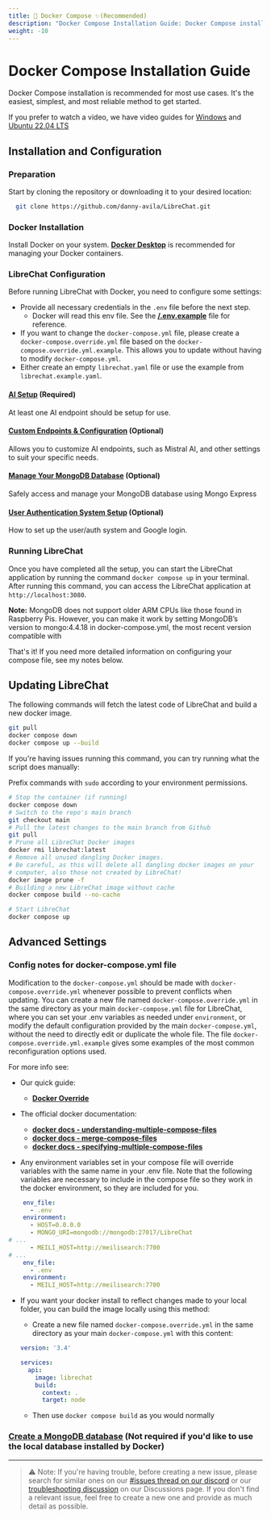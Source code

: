 ```yaml
---
title: 🐳 Docker Compose ✨(Recommended)
description: "Docker Compose Installation Guide: Docker Compose installation is recommended for most use cases. It's the easiest, simplest, and most reliable method to get started."
weight: -10
---
```


# Docker Compose Installation Guide

Docker Compose installation is recommended for most use cases. It's the easiest, simplest, and most reliable method to get started.

If you prefer to watch a video, we have video guides for [Windows](./windows_install.md#recommended) and [Ubuntu 22.04 LTS](./linux_install.md#recommended)

## Installation and Configuration

### Preparation
Start by cloning the repository or downloading it to your desired location:

```bash
  git clone https://github.com/danny-avila/LibreChat.git
```

### Docker Installation
Install Docker on your system. **[Docker Desktop](https://www.docker.com/products/docker-desktop/)** is recommended for managing your Docker containers.

### LibreChat Configuration
Before running LibreChat with Docker, you need to configure some settings:

- Provide all necessary credentials in the `.env` file before the next step.
   - Docker will read this env file. See the **[/.env.example](https://github.com/danny-avila/LibreChat/blob/main/.env.example)** file for reference.
- If you want to change the `docker-compose.yml` file, please create a `docker-compose.override.yml` file based on the `docker-compose.override.yml.example`.
  This allows you to update without having to modify `docker-compose.yml`.
- Either create an empty `librechat.yaml` file or use the example from `librechat.example.yaml`.

#### [AI Setup](../configuration/ai_setup.md) (Required)
At least one AI endpoint should be setup for use.

#### [Custom Endpoints & Configuration](../configuration/custom_config.md#docker-setup) (Optional)
Allows you to customize AI endpoints, such as Mistral AI, and other settings to suit your specific needs.

#### [Manage Your MongoDB Database](../../features/manage_your_database.md) (Optional)
Safely access and manage your MongoDB database using Mongo Express

#### [User Authentication System Setup](../configuration/user_auth_system.md) (Optional)
How to set up the user/auth system and Google login.

### Running LibreChat
Once you have completed all the setup, you can start the LibreChat application by running the command `docker compose up` in your terminal. After running this command, you can access the LibreChat application at `http://localhost:3080`.

**Note:** MongoDB does not support older ARM CPUs like those found in Raspberry Pis. However, you can make it work by setting MongoDB’s version to mongo:4.4.18 in docker-compose.yml, the most recent version compatible with

That's it! If you need more detailed information on configuring your compose file, see my notes below.

## Updating LibreChat
The following commands will fetch the latest code of LibreChat and build a new docker image.

```bash
git pull
docker compose down
docker compose up --build
```

If you're having issues running this command, you can try running what the script does manually:

Prefix commands with `sudo` according to your environment permissions.

```bash
# Stop the container (if running)
docker compose down
# Switch to the repo's main branch
git checkout main
# Pull the latest changes to the main branch from Github
git pull 
# Prune all LibreChat Docker images
docker rmi librechat:latest
# Remove all unused dangling Docker images.
# Be careful, as this will delete all dangling docker images on your
# computer, also those not created by LibreChat!
docker image prune -f
# Building a new LibreChat image without cache
docker compose build --no-cache

# Start LibreChat
docker compose up
```

## Advanced Settings

### Config notes for docker-compose.yml file

Modification to the `docker-compose.yml` should be made with `docker-compose.override.yml` whenever possible to prevent conflicts when updating. You can create a new file named `docker-compose.override.yml` in the same directory as your main `docker-compose.yml` file for LibreChat, where you can set your .env variables as needed under `environment`, or modify the default configuration provided by the main `docker-compose.yml`, without the need to directly edit or duplicate the whole file.
The file `docker-compose.override.yml.example` gives some examples of the most common reconfiguration options used.

For more info see: 

- Our quick guide: 
    - **[Docker Override](../configuration/docker_override.md)**

- The official docker documentation: 
    - **[docker docs - understanding-multiple-compose-files](https://docs.docker.com/compose/multiple-compose-files/extends/#understanding-multiple-compose-files)**
    - **[docker docs - merge-compose-files](https://docs.docker.com/compose/multiple-compose-files/merge/#merge-compose-files)**
    - **[docker docs - specifying-multiple-compose-files](https://docs.docker.com/compose/reference/#specifying-multiple-compose-files)**

- Any environment variables set in your compose file will override variables with the same name in your .env file. Note that the following variables are necessary to include in the compose file so they work in the docker environment, so they are included for you.

```yaml
    env_file:
      - .env
    environment:
      - HOST=0.0.0.0
      - MONGO_URI=mongodb://mongodb:27017/LibreChat
# ...
      - MEILI_HOST=http://meilisearch:7700
# ...
    env_file:
      - .env
    environment:
      - MEILI_HOST=http://meilisearch:7700
```

- If you want your docker install to reflect changes made to your local folder, you can build the image locally using this method:
    - Create a new file named `docker-compose.override.yml` in the same directory as your main `docker-compose.yml` with this content:

    ```yaml
    version: '3.4'

    services:
      api:
        image: librechat
        build:
          context: .
          target: node
    ```

    - Then use `docker compose build` as you would normally

### **[Create a MongoDB database](../configuration/mongodb.md)** (Not required if you'd like to use the local database installed by Docker)

---

>⚠️ Note: If you're having trouble, before creating a new issue, please search for similar ones on our [#issues thread on our discord](https://discord.librechat.ai) or our [troubleshooting discussion](https://github.com/danny-avila/LibreChat/discussions/categories/troubleshooting) on our Discussions page. If you don't find a relevant issue, feel free to create a new one and provide as much detail as possible.
